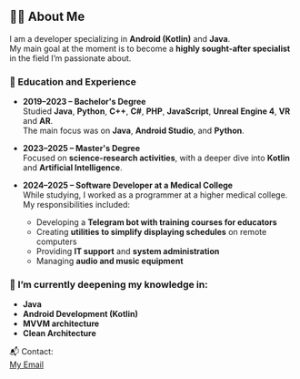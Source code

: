 ## 👨‍💻 About Me

I am a developer specializing in **Android (Kotlin)** and **Java**.  
My main goal at the moment is to become a **highly sought-after specialist** in the field I’m passionate about.

### 🧠 Education and Experience

- **2019–2023 – Bachelor's Degree**  
  Studied **Java**, **Python**, **C++**, **C#**, **PHP**, **JavaScript**, **Unreal Engine 4**, **VR** and **AR**.  
  The main focus was on **Java**, **Android Studio**, and **Python**.

- **2023–2025 – Master's Degree**  
  Focused on **science-research activities**, with a deeper dive into **Kotlin** and **Artificial Intelligence**.

- **2024–2025 – Software Developer at a Medical College**  
  While studying, I worked as a programmer at a higher medical college.  
  My responsibilities included:
  - Developing a **Telegram bot with training courses for educators**
  - Creating **utilities to simplify displaying schedules** on remote computers
  - Providing **IT support** and **system administration**
  - Managing **audio and music equipment**

### 🌱 I’m currently deepening my knowledge in:

- **Java**
- **Android Development (Kotlin)**
- **MVVM architecture**
- **Clean Architecture**

📬 Contact:  
[My Email](mailto:kugukovd@mail.ru)  

